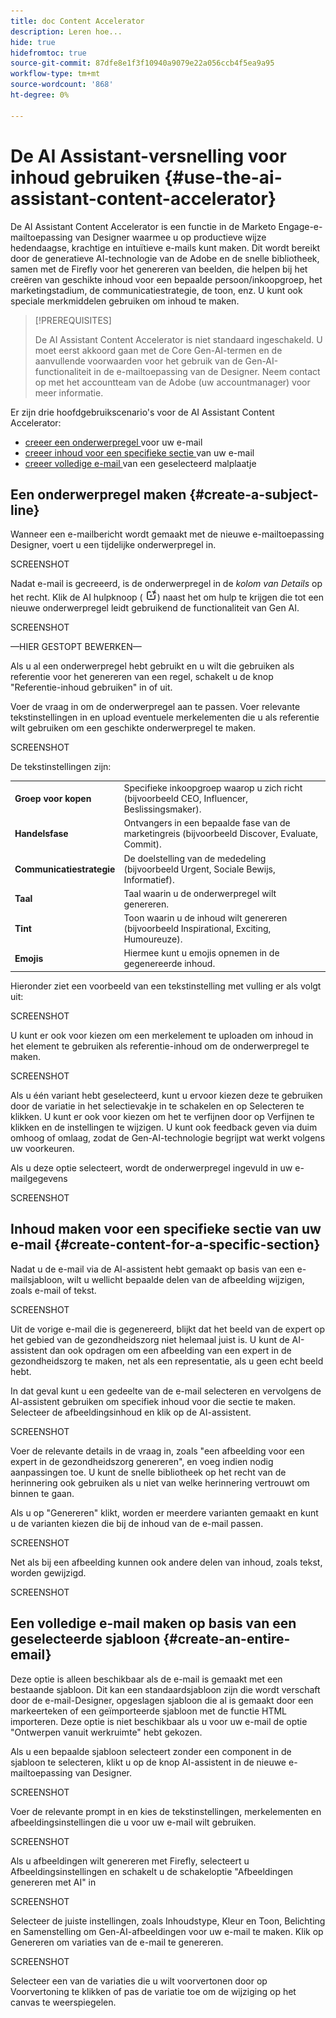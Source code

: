 ```yaml
---
title: doc Content Accelerator
description: Leren hoe...
hide: true
hidefromtoc: true
source-git-commit: 87dfe8e1f3f10940a9079e22a056ccb4f5ea9a95
workflow-type: tm+mt
source-wordcount: '868'
ht-degree: 0%

---
```


# De AI Assistant-versnelling voor inhoud gebruiken {#use-the-ai-assistant-content-accelerator}

De AI Assistant Content Accelerator is een functie in de Marketo Engage-e-mailtoepassing van Designer waarmee u op productieve wijze hedendaagse, krachtige en intuïtieve e-mails kunt maken. Dit wordt bereikt door de generatieve AI-technologie van de Adobe en de snelle bibliotheek, samen met de Firefly voor het genereren van beelden, die helpen bij het creëren van geschikte inhoud voor een bepaalde persoon/inkoopgroep, het marketingstadium, de communicatiestrategie, de toon, enz. U kunt ook speciale merkmiddelen gebruiken om inhoud te maken.

>[!PREREQUISITES]
>
>De AI Assistant Content Accelerator is niet standaard ingeschakeld. U moet eerst akkoord gaan met de Core Gen-AI-termen en de aanvullende voorwaarden voor het gebruik van de Gen-AI-functionaliteit in de e-mailtoepassing van de Designer. Neem contact op met het accountteam van de Adobe (uw accountmanager) voor meer informatie.

Er zijn drie hoofdgebruikscenario&#39;s voor de AI Assistant Content Accelerator:

* [ creeer een onderwerpregel ](#create-a-subject-line) voor uw e-mail
* [ creeer inhoud voor een specifieke sectie ](#create-content-for-a-specific-section) van uw e-mail
* [ creeer volledige e-mail ](#create-an-entire-email) van een geselecteerd malplaatje

## Een onderwerpregel maken {#create-a-subject-line}

Wanneer een e-mailbericht wordt gemaakt met de nieuwe e-mailtoepassing Designer, voert u een tijdelijke onderwerpregel in.

SCREENSHOT

Nadat e-mail is gecreeerd, is de onderwerpregel in de _kolom van Details_ op het recht. Klik de AI hulpknoop ( ![ pictogram van de Filter ](assets/icon-ai-assistant.png)) naast het om hulp te krijgen die tot een nieuwe onderwerpregel leidt gebruikend de functionaliteit van Gen AI.

SCREENSHOT

—HIER GESTOPT BEWERKEN—

Als u al een onderwerpregel hebt gebruikt en u wilt die gebruiken als referentie voor het genereren van een regel, schakelt u de knop &quot;Referentie-inhoud gebruiken&quot; in of uit.

Voer de vraag in om de onderwerpregel aan te passen. Voer relevante tekstinstellingen in en upload eventuele merkelementen die u als referentie wilt gebruiken om een geschikte onderwerpregel te maken.

SCREENSHOT

De tekstinstellingen zijn:

<table><tbody>
  <tr>
    <td><b>Groep voor kopen</b></td>
    <td>Specifieke inkoopgroep waarop u zich richt (bijvoorbeeld CEO, Influencer, Beslissingsmaker).</td>
  </tr>
  <tr>
    <td><b>Handelsfase</b></td>
    <td>Ontvangers in een bepaalde fase van de marketingreis (bijvoorbeeld Discover, Evaluate, Commit).</td>
  </tr>
  <tr>
    <td><b>Communicatiestrategie</b></td>
    <td>De doelstelling van de mededeling (bijvoorbeeld Urgent, Sociale Bewijs, Informatief).</td>
  </tr>
  <tr>
    <td><b>Taal</b></td>
    <td>Taal waarin u de onderwerpregel wilt genereren.</td>
  </tr>
  <tr>
    <td><b>Tint</b></td>
    <td>Toon waarin u de inhoud wilt genereren (bijvoorbeeld Inspirational, Exciting, Humoureuze).</td>
  </tr>
  <tr>
    <td><b>Emojis</b></td>
    <td>Hiermee kunt u emojis opnemen in de gegenereerde inhoud.</td>
  </tr>
</tbody>
</table>

Hieronder ziet een voorbeeld van een tekstinstelling met vulling er als volgt uit:

SCREENSHOT

U kunt er ook voor kiezen om een merkelement te uploaden om inhoud in het element te gebruiken als referentie-inhoud om de onderwerpregel te maken.

SCREENSHOT

Als u één variant hebt geselecteerd, kunt u ervoor kiezen deze te gebruiken door de variatie in het selectievakje in te schakelen en op Selecteren te klikken. U kunt er ook voor kiezen om het te verfijnen door op Verfijnen te klikken en de instellingen te wijzigen. U kunt ook feedback geven via duim omhoog of omlaag, zodat de Gen-AI-technologie begrijpt wat werkt volgens uw voorkeuren.

Als u deze optie selecteert, wordt de onderwerpregel ingevuld in uw e-mailgegevens

SCREENSHOT

## Inhoud maken voor een specifieke sectie van uw e-mail {#create-content-for-a-specific-section}

Nadat u de e-mail via de AI-assistent hebt gemaakt op basis van een e-mailsjabloon, wilt u wellicht bepaalde delen van de afbeelding wijzigen, zoals e-mail of tekst.

SCREENSHOT

Uit de vorige e-mail die is gegenereerd, blijkt dat het beeld van de expert op het gebied van de gezondheidszorg niet helemaal juist is. U kunt de AI-assistent dan ook opdragen om een afbeelding van een expert in de gezondheidszorg te maken, net als een representatie, als u geen echt beeld hebt.

In dat geval kunt u een gedeelte van de e-mail selecteren en vervolgens de AI-assistent gebruiken om specifiek inhoud voor die sectie te maken. Selecteer de afbeeldingsinhoud en klik op de AI-assistent.

SCREENSHOT

Voer de relevante details in de vraag in, zoals &quot;een afbeelding voor een expert in de gezondheidszorg genereren&quot;, en voeg indien nodig aanpassingen toe. U kunt de snelle bibliotheek op het recht van de herinnering ook gebruiken als u niet van welke herinnering vertrouwt om binnen te gaan.

Als u op &quot;Genereren&quot; klikt, worden er meerdere varianten gemaakt en kunt u de varianten kiezen die bij de inhoud van de e-mail passen.

SCREENSHOT

Net als bij een afbeelding kunnen ook andere delen van inhoud, zoals tekst, worden gewijzigd.

SCREENSHOT

## Een volledige e-mail maken op basis van een geselecteerde sjabloon {#create-an-entire-email}

Deze optie is alleen beschikbaar als de e-mail is gemaakt met een bestaande sjabloon. Dit kan een standaardsjabloon zijn die wordt verschaft door de e-mail-Designer, opgeslagen sjabloon die al is gemaakt door een markeerteken of een geïmporteerde sjabloon met de functie HTML importeren. Deze optie is niet beschikbaar als u voor uw e-mail de optie &quot;Ontwerpen vanuit werkruimte&quot; hebt gekozen.

Als u een bepaalde sjabloon selecteert zonder een component in de sjabloon te selecteren, klikt u op de knop AI-assistent in de nieuwe e-mailtoepassing van Designer.

SCREENSHOT

Voer de relevante prompt in en kies de tekstinstellingen, merkelementen en afbeeldingsinstellingen die u voor uw e-mail wilt gebruiken.

SCREENSHOT

Als u afbeeldingen wilt genereren met Firefly, selecteert u Afbeeldingsinstellingen en schakelt u de schakeloptie &quot;Afbeeldingen genereren met AI&quot; in

SCREENSHOT

Selecteer de juiste instellingen, zoals Inhoudstype, Kleur en Toon, Belichting en Samenstelling om Gen-AI-afbeeldingen voor uw e-mail te maken. Klik op Genereren om variaties van de e-mail te genereren.

SCREENSHOT

Selecteer een van de variaties die u wilt voorvertonen door op Voorvertoning te klikken of pas de variatie toe om de wijziging op het canvas te weerspiegelen.
